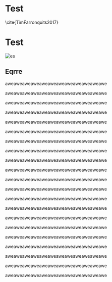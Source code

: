 # Test

\cite{TimFarronquits2017}

# Test



![es](/Users/raviwoods/GoogleDrive/MainDrive/IDE/GoGlobal/CHS/Draft/Test/test.png)

## Eqrre

aweaweaweaweaweaweaweaweaweaweaweawe

aweaweaweaweaweaweaweaweaweaweaweawe

aweaweaweaweaweaweaweaweaweaweaweawe

aweaweaweaweaweaweaweaweaweaweaweawe

aweaweaweaweaweaweaweaweaweaweaweawe

aweaweaweaweaweaweaweaweaweaweaweawe

aweaweaweaweaweaweaweaweaweaweaweawe

aweaweaweaweaweaweaweaweaweaweaweawe

aweaweaweaweaweaweaweaweaweaweaweawe

aweaweaweaweaweaweaweaweaweaweaweawe

aweaweaweaweaweaweaweaweaweaweaweawe



aweaweaweaweaweaweaweaweaweaweaweawe

aweaweaweaweaweaweaweaweaweaweaweawe

aweaweaweaweaweaweaweaweaweaweaweawe



aweaweaweaweaweaweaweaweaweaweaweawe

aweaweaweaweaweaweaweaweaweaweaweawe

aweaweaweaweaweaweaweaweaweaweaweawe



aweaweaweaweaweaweaweaweaweaweaweawe

aweaweaweaweaweaweaweaweaweaweaweawe

aweaweaweaweaweaweaweaweaweaweaweawe

aweaweaweaweaweaweaweaweaweaweaweawe
